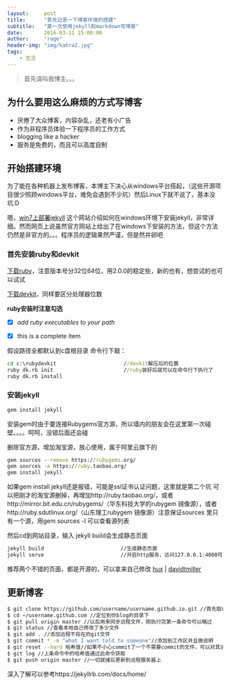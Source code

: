 ```yaml
---
layout:     post
title:      "首先记录一下博客环境的搭建"
subtitle:   "第一次使用jekyll和markdown写博客"
date:       2016-03-11 15:00:00
author:     "rage"
header-img: "img/kahra2.jpg"
tags:
    - 生活
---
```


> 首先请叫我博主。。。

## 为什么要用这么麻烦的方式写博客

* 厌倦了大众博客，内容杂乱，还老有小广告
* 作为非程序员体验一下程序员的工作方式
* blogging like a hacker
* 服务是免费的，而且可以高度自制


## 开始搭建环境

为了能在各种机器上发布博客，本博主下决心从windows平台搭起，（这些开源项目很少照顾windows平台，难免会遇到不少坑）然后Linux下就不说了，基本没坑:D

嗯，[win7上部署jekyll](http://jekyll-windows.juthilo.com/)
这个网站介绍如何在windows环境下安装jekyll，非常详细。然而网页上说虽然官方网站上给出了在windows下安装的方法，但这个方法仍然是非官方的。。。程序员的逻辑果然严谨，但是然并卵吧

### 首先安装ruby和devkit

[下载ruby](http://rubyinstaller.org/downloads/)，注意版本号分32位64位，用2.0.0的稳定些，新的也有，想尝试的也可以试试

[下载devkit](http://rubyinstaller.org/downloads/)，同样要区分处理器位数

**ruby安装时注意勾选**  

- [x] *add ruby executables to your path*

 - [x] this is a complete item

假设路径全都默认到c盘根目录
命令行下敲：

```cmd
cd c:\rubydevkit                      //devkit解压后的位置
ruby dk.rb init                       //ruby装好后就可以在命令行下执行了
ruby dk.rb install                    
```

### 安装jekyll

```cmd
gem install jekyll
```
安装gem时由于要连接Rubygems官方源，所以墙内的朋友会在这里第一次碰壁。。。。呵呵，没错后面还会碰

删除官方源，增加淘宝源，放心使用，属于阿里云旗下的

```cmd
gem sources --remove https://rubygems.org/
gem sources -a https://ruby.taobao.org/
gem install jekyll
```
如果gem install jekyll还是报错，可能是ssl证书认证问题，这里就是第二个坑
可以把刚才的淘宝源删掉，再增加http://ruby.taobao.org/，或者http://mirror.bit.edu.cn/rubygems/（华东科技大学的rubygem 镜像源），或者http://ruby.sdutlinux.org/（山东理工rubygem 镜像源）注意保证sources 里只有一个源，用gem sources -l 可以查看源列表

然后cd到网站目录，输入 jekyll build会生成静态页面

```cmd
jekyll build                         //生成静态页面
jekyll serve                         //开启http服务，访问127.0.0.1:4000可以预览你的页面
```
推荐两个不错的页面，都是开源的，可以拿来自己修改
[hux](https://github.com/Huxpro/huxpro.github.io) | [davidtmiller](https://github.com/davidtmiller/davidtmiller-website)

## 更新博客

```bash
$ git clone https://github.com/username/username.github.io.git //首先取得代码
$ cd ~/username.github.com //定位到你blog的目录下
$ git pull origin master //以后用来同步远程文件，刚执行完第一条命令可以略过
$ git status //查看本地自己修改了多少文件
$ git add . //添加远程不存在的git文件
$ git commit * -m "what I want told to someone"//添加到工作区并且做说明
$ git reset --hard 哈希值//如果不小心commit了一个不需要commit的文件，可以对其进行撤销。哈希值通过git log 命令获取
$ git log //上条命令中的哈希值通过此命令获取
$ git push origin master //一切就绪后更新到远程服务器上
```
深入了解可以参考https://jekyllrb.com/docs/home/

